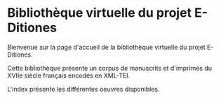<div class="container">

<h1 class="main-title">Bibliothèque virtuelle du projet E-Ditiones</h1>

Bienvenue sur la page d'accueil de la bibliothèque virtuelle du projet E-Ditiones.

Cette bibliothèque présente un corpus de manuscrits et d'imprimés du XVIIe siècle français encodés en XML-TEI.

L'index présente les différentes oeuvres disponibles.

</div>